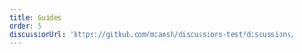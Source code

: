 ```yaml
---
title: Guides
order: 5
discussionUrl: 'https://github.com/mcansh/discussions-test/discussions/190'
---
```


